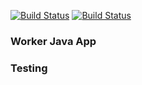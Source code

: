 
[![Build Status](http://54.208.233.95:8080/buildStatus/icon?job=instavote%2Fworker-test&subject=UnitTest)](http://54.208.233.95:8080/job/instavote/job/worker-test/)
[![Build Status](http://54.208.233.95:8080/buildStatus/icon?job=instavote%2Fworker-build)](http://54.208.233.95:8080/job/instavote/job/worker-build/)
### Worker Java App
### Testing

